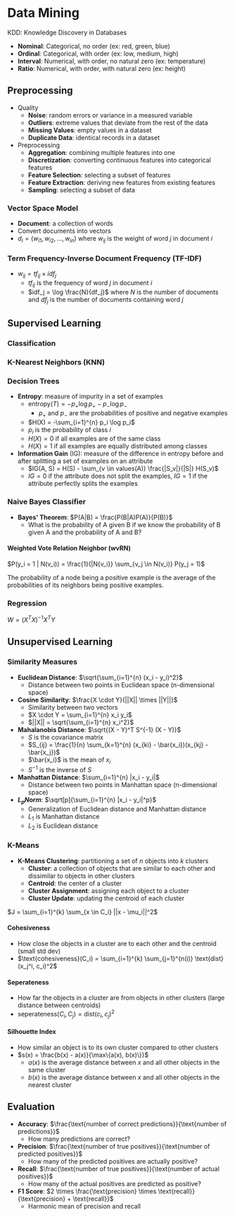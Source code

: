 # Data Mining

KDD: Knowledge Discovery in Databases

- **Nominal**: Categorical, no order (ex: red, green, blue)
- **Ordinal**: Categorical, with order (ex: low, medium, high)
- **Interval**: Numerical, with order, no natural zero (ex: temperature)
- **Ratio**: Numerical, with order, with natural zero (ex: height)

## Preprocessing

- Quality
  - **Noise**: random errors or variance in a measured variable
  - **Outliers**: extreme values that deviate from the rest of the data
  - **Missing Values**: empty values in a dataset
  - **Duplicate Data**: identical records in a dataset
- Preprocessing
  - **Aggregation**: combining multiple features into one
  - **Discretization**: converting continuous features into categorical features
  - **Feature Selection**: selecting a subset of features
  - **Feature Extraction**: deriving new features from existing features
  - **Sampling**: selecting a subset of data 

### Vector Space Model

- **Document**: a collection of words
- Convert documents into vectors
- $d_i = (w_{i1}, w_{i2}, ..., w_{in})$ where $w_{ij}$ is the weight of word $j$ in document $i$

### Term Frequency-Inverse Document Frequency (TF-IDF)

- $w_{ij} = tf_{ij} \times idf_j$
  - $tf_{ij}$ is the frequency of word $j$ in document $i$
  - $idf_j = \log \frac{N}{df_j}$ where $N$ is the number of documents and $df_j$ is the number of documents containing word $j$

## Supervised Learning


### Classification


### K-Nearest Neighbors (KNN)


### Decision Trees

- **Entropy**: measure of impurity in a set of examples
  - $\text{entropy}(T) = -p_+ \log p_+ - p_- \log p_-$
    - $p_+$ and $p_-$ are the probabilities of positive and negative examples
  - $H(X) = -\sum_{i=1}^{n} p_i \log p_i$
  - $p_i$ is the probability of class $i$
  - $H(X) = 0$ if all examples are of the same class
  - $H(X) = 1$ if all examples are equally distributed among classes
- **Information Gain** (IG): measure of the difference in entropy before and after splitting a set of examples on an attribute
  - $IG(A, S) = H(S) - \sum_{v \in values(A)} \frac{|S_v|}{|S|} H(S_v)$
  - $IG = 0$ if the attribute does not split the examples, $IG = 1$ if the attribute perfectly splits the examples

### Naive Bayes Classifier

- **Bayes' Theorem**: $P(A|B) = \frac{P(B|A)P(A)}{P(B)}$
  - What is the probability of A given B if we know the probability of B given A and the probability of A and B?

#### Weighted Vote Relation Neighbor (wvRN)

$P(y_i = 1 | N(v_i)) = \frac{1}{|N{v_i}} \sum_{v_j \in N(v_i)} P(y_j = 1)$

The probability of a node being a positive example is the average of the probabilities of its neighbors being positive examples.

### Regression

$W = (X^T X)^{-1} X^T Y$

## Unsupervised Learning

### Similarity Measures

- **Euclidean Distance**: $\sqrt{\sum_{i=1}^{n} (x_i - y_i)^2}$
  - Distance between two points in Euclidean space (n-dimensional space)
- **Cosine Similarity**: $\frac{X \cdot Y}{||X|| \times ||Y||}$
  - Similarity between two vectors
  - $X \cdot Y = \sum_{i=1}^{n} x_i y_i$
  - $||X|| = \sqrt{\sum_{i=1}^{n} x_i^2}$
- **Mahalanobis Distance**: $\sqrt{(X - Y)^T S^{-1} (X - Y)}$
  - $S$ is the covariance matrix
  - $S_{ij} = \frac{1}{n} \sum_{k=1}^{n} (x_{ki} - \bar{x_i})(x_{kj} - \bar{x_j})$
  - $\bar{x_i}$ is the mean of $x_i$
  - $S^{-1}$ is the inverse of $S$
- **Manhattan Distance**: $\sum_{i=1}^{n} |x_i - y_i|$
  - Distance between two points in Manhattan space (n-dimensional space)
- **$L_p Norm$**: $\sqrt[p]{\sum_{i=1}^{n} |x_i - y_i|^p}$
  - Generalization of Euclidean distance and Manhattan distance
  - $L_1$ is Manhattan distance
  - $L_2$ is Euclidean distance

### K-Means

- **K-Means Clustering**: partitioning a set of $n$ objects into $k$ clusters
  - **Cluster**: a collection of objects that are similar to each other and dissimilar to objects in other clusters
  - **Centroid**: the center of a cluster
  - **Cluster Assignment**: assigning each object to a cluster
  - **Cluster Update**: updating the centroid of each cluster

$J = \sum_{i=1}^{k} \sum_{x \in C_i} ||x - \mu_i||^2$

#### Cohesiveness

- How close the objects in a cluster are to each other and the centroid (small std dev)
- $\text{cohesiveness}(C_i) = \sum_{i=1}^{k} \sum_{j=1}^{n(i)} \text{dist}(x_j^i, c_i)^2$

#### Seperateness

- How far the objects in a cluster are from objects in other clusters (large distance between centroids)
- $\text{seperateness}(C_i, C_j) = \text{dist}(c_i, c_j)^2$

#### Silhouette Index

- How similar an object is to its own cluster compared to other clusters
- $s(x) = \frac{b(x) - a(x)}{\max\{a(x), b(x)\}}$
  - $a(x)$ is the average distance between $x$ and all other objects in the same cluster
  - $b(x)$ is the average distance between $x$ and all other objects in the nearest cluster


## Evaluation

- **Accuracy**: $\frac{\text{number of correct predictions}}{\text{number of predictions}}$
  - How many predictions are correct?
- **Precision**: $\frac{\text{number of true positives}}{\text{number of predicted positives}}$
  - How many of the predicted positives are actually positive?
- **Recall**: $\frac{\text{number of true positives}}{\text{number of actual positives}}$
  - How many of the actual positives are predicted as positive?
- **F1 Score**: $2 \times \frac{\text{precision} \times \text{recall}}{\text{precision} + \text{recall}}$
  - Harmonic mean of precision and recall
